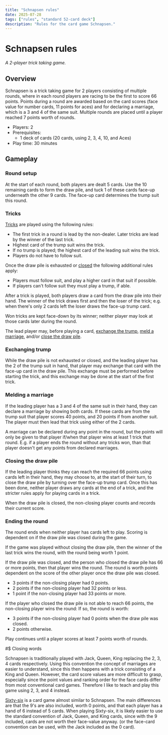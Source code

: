 ```yaml
---
title: "Schnapsen rules"
date: 2025-07-28
tags: ["rules", "standard 52-card deck"]
description: "Rules for the card game Schnapsen."
---
```

# Schnapsen rules

_A 2-player trick taking game._

## Overview

Schnapsen is a trick taking game for 2 players consisting of multiple rounds, where in each round players are racing to be the first to score 66 points.
Points during a round are awarded based on the card scores (face value for number cards, 11 points for aces) and for declaring a marriage, which is a 3 and 4 of the same suit.
Multiple rounds are placed until a player reached 7 points worth of rounds.

- Players: 2
- Prerequisites:
  - 1 deck of cards (20 cards, using 2, 3, 4, 10, and Aces)
- Play time: 30 minutes

## Gameplay

### Round setup

At the start of each round, both players are dealt 5 cards.
Use the 10 remaining cards to form the draw pile, and tuck 1 of these cards face-up underneath the other 9 cards.
The face-up card determines the trump suit this round.

### Tricks

[Tricks](https://en.wikipedia.org/wiki/Trick-taking_game) are played using the following rules:

- The first trick in a round is lead by the non-dealer. Later tricks are lead by the winner of the last trick.
- Highest card of the trump suit wins the trick.
- If no trump is played; the highest card of the leading suit wins the trick.
- Players do not have to follow suit.

Once the draw pile is exhausted or [closed](#closing-the-draw-pile) the following additional rules apply:

- Players must follow suit, and play a higher card in that suit if possible.
- If players can't follow suit they must play a trump, if able.

After a trick is played, both players draw a card from the draw pile into their hand.
The winner of the trick draws first and then the loser of the trick; e.g. when there's only 2 cards left the loser draws the face-up trump card.

Won tricks are kept face-down by its winner; neither player may look at those cards later during the round.

The lead player may, before playing a card, [exchange the trump](#exchanging-trump), [meld a marriage](#melding-a-marriage), and/or [close the draw pile](#closing-the-draw-pile).

### Exchanging trump

While the draw pile is not exhausted or closed, and the leading player has the 2 of the trump suit in hand, that player may exchange that card with the face-up card in the draw pile.
This exchange must be performed before starting the trick, and this exchange may be done at the start of the first trick.

### Melding a marriage

If the leading player has a 3 and 4 of the same suit in their hand, they can declare a marriage by showing both cards.
If these cards are from the trump suit that player scores 40 points, and 20 points if from another suit.
The player must then lead that trick using either of the 2 cards.

A marriage can be declared during any point in the round, but the points will only be given to that player if/when that player wins at least 1 trick that round.
E.g. if a player ends the round without any tricks won, than that player doesn't get any points from declared marriages.

### Closing the draw pile

If the leading player thinks they can reach the required 66 points using cards left in their hand, they may choose to, at the start of their turn, to close the draw pile by turning over the face-up trump card.
Once this has been done, neither player draws any cards at the end of a trick, and the stricter rules apply for playing cards in a trick.

When the draw pile is closed, the non-closing player counts and records their current score.

### Ending the round

The round ends when neither player has cards left to play.
Scoring is dependent on if the draw pile was closed during the game.

If the game was played without closing the draw pile, then the winner of the last trick wins the round, with the round being worth 1 point.

If the draw pile was closed, and the person who closed the draw pile has 66 or more points, then that player wins the round.
The round is worth points dependent on the score of the other player once the draw pile was closed.

- 3 points if the non-closing player had 0 points.
- 2 points if the non-closing player had 32 points or less.
- 1 point if the non-closing player had 33 points or more.

If the player who closed the draw pile is not able to reach 66 points, the non-closing player wins the round:
If so, the round is worth:

- 3 points if the non-closing player had 0 points when the draw pile was closed.
- 2 points otherwise.

Play continues until a player scores at least 7 points worth of rounds.

#$ Closing words

Schnapsen is traditionally played with Jack, Queen, King replacing the 2, 3, 4 cards respectively.
Using this convention the concept of marriages are easier to understand, since this then happens with a trick consisting of a King and Queen.
However, the card score values are more difficult to grasp, especially since the point values and ranking order for the face cards differ from most conventional card games.
Therefore I like to teach and play this game using 2, 3, and 4 instead.

[Sixty-six](<https://en.wikipedia.org/wiki/Sixty-six_(card_game)>) is a card game almost similar to Schnapsen.
The main differences are that the 9's are also included, worth 0 points, and that each player has a hand of 6 instead of 5 cards.
When playing Sixty-six, it is likely easier to use the standard convention of Jack, Queen, and King cards, since with the 9 included, cards are not worth their face-value anyway.
(or the face-card convention can be used, with the Jack included as the 0 card).

